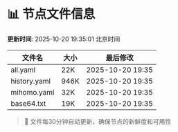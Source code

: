 # 📊 节点文件信息

**更新时间**: 2025-10-20 19:35:01 北京时间

| 文件名 | 大小 | 最后修改 |
|--------|------|----------|
| all.yaml | 22K | 2025-10-20 19:35 |
| history.yaml | 946K | 2025-10-20 19:35 |
| mihomo.yaml | 32K | 2025-10-20 19:35 |
| base64.txt | 19K | 2025-10-20 19:35 |

> 🔄 文件每30分钟自动更新，确保节点的新鲜度和可用性
